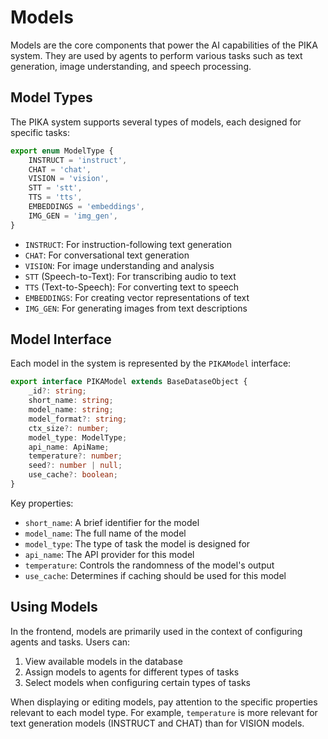 # Models

Models are the core components that power the AI capabilities of the PIKA system. They are used by agents to perform various tasks such as text generation, image understanding, and speech processing.

## Model Types

The PIKA system supports several types of models, each designed for specific tasks:

```typescript
export enum ModelType {
    INSTRUCT = 'instruct',
    CHAT = 'chat',
    VISION = 'vision',
    STT = 'stt',
    TTS = 'tts',
    EMBEDDINGS = 'embeddings',
    IMG_GEN = 'img_gen',
}
```

- `INSTRUCT`: For instruction-following text generation
- `CHAT`: For conversational text generation
- `VISION`: For image understanding and analysis
- `STT` (Speech-to-Text): For transcribing audio to text
- `TTS` (Text-to-Speech): For converting text to speech
- `EMBEDDINGS`: For creating vector representations of text
- `IMG_GEN`: For generating images from text descriptions

## Model Interface

Each model in the system is represented by the `PIKAModel` interface:

```typescript
export interface PIKAModel extends BaseDataseObject {
    _id?: string;
    short_name: string;
    model_name: string;
    model_format?: string;
    ctx_size?: number;
    model_type: ModelType;
    api_name: ApiName;
    temperature?: number;
    seed?: number | null;
    use_cache?: boolean;
}
```

Key properties:
- `short_name`: A brief identifier for the model
- `model_name`: The full name of the model
- `model_type`: The type of task the model is designed for
- `api_name`: The API provider for this model
- `temperature`: Controls the randomness of the model's output
- `use_cache`: Determines if caching should be used for this model

## Using Models

In the frontend, models are primarily used in the context of configuring agents and tasks. Users can:

1. View available models in the database
2. Assign models to agents for different types of tasks
3. Select models when configuring certain types of tasks

When displaying or editing models, pay attention to the specific properties relevant to each model type. For example, `temperature` is more relevant for text generation models (INSTRUCT and CHAT) than for VISION models.